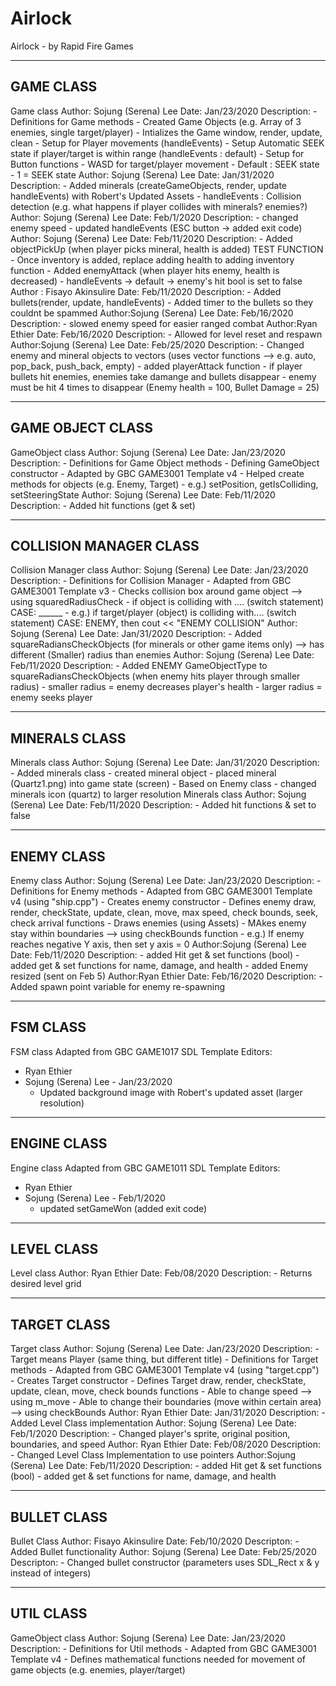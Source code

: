 # Airlock
Airlock - by Rapid Fire Games


----------
GAME CLASS
----------

Game class
Author: Sojung (Serena) Lee
Date: Jan/23/2020
Description:
	- Definitions for Game methods
	- Created Game Objects (e.g. Array of 3 enemies, single target/player)
	- Intializes the Game window, render, update, clean
	- Setup for Player movements (handleEvents)
	- Setup Automatic SEEK state if player/target is within range (handleEvents : default)
	- Setup for Button functions
		- WASD for target/player movement
		- Default : SEEK state
		- 1 = SEEK state
Author: Sojung (Serena) Lee
Date: Jan/31/2020
Description:
	- Added minerals (createGameObjects, render, update handleEvents) with Robert's Updated Assets
	- handleEvents : Collision detection (e.g. what happens if player collides with minerals? enemies?)
Author: Sojung (Serena) Lee
Date: Feb/1/2020
Description:
	- changed enemy speed
	- updated handleEvents (ESC button -> added exit code)
Author: Sojung (Serena) Lee
Date: Feb/11/2020
Description:
	- Added objectPickUp (when player picks mineral, health is added) TEST FUNCTION
		- Once inventory is added, replace adding health to adding inventory function
	- Added enemyAttack (when player hits enemy, health is decreased)
	- handleEvents -> default -> enemy's hit bool is set to false
Author : Fisayo Akinsulire
Date: Feb/11/2020
Description:
	- Added bullets(render, update, handleEvents)
	- Added timer to the bullets so they couldnt be spammed
Author:Sojung (Serena) Lee
Date: Feb/16/2020
Description:
	- slowed enemy speed for easier ranged combat
Author:Ryan Ethier
Date: Feb/16/2020
Description:
	- Allowed for level reset and respawn
Author:Sojung (Serena) Lee
Date: Feb/25/2020
Description:
	- Changed enemy and mineral objects to vectors (uses vector functions --> e.g. auto, pop_back, push_back, empty)
	- added playerAttack function
		- if player bullets hit enemies, enemies take damange and bullets disappear
		- enemy must be hit 4 times to disappear (Enemy health = 100, Bullet Damage = 25)


----------
GAME OBJECT CLASS
----------

GameObject class
Author: Sojung (Serena) Lee
Date: Jan/23/2020
Description:
	- Definitions for Game Object methods
	- Defining GameObject constructor
	- Adapted by GBC GAME3001 Template v4
	- Helped create methods for objects (e.g. Enemy, Target)
		- e.g.) setPosition, getIsColliding, setSteeringState
Author: Sojung (Serena) Lee
Date: Feb/11/2020
Description:
	- Added hit functions (get & set)
	

----------
COLLISION MANAGER CLASS
----------

Collision Manager class
Author: Sojung (Serena) Lee
Date: Jan/23/2020
Description:
	- Definitions for Collision Manager
	- Adapted from GBC GAME3001 Template v3
	- Checks collision box around game object --> using squaredRadiusCheck
		- if object is colliding with .... (switch statement) CASE: ______
		- e.g.) if target/player (object) is colliding with.... (switch statement) CASE: ENEMY,
					then cout << "ENEMY COLLISION" 
Author: Sojung (Serena) Lee
Date: Jan/31/2020
Description:
	- Added squareRadiansCheckObjects (for minerals or other game items only) --> has different (Smaller) radius than enemies
Author: Sojung (Serena) Lee
Date: Feb/11/2020
Description:
	- Added ENEMY GameObjectType to squareRadiansCheckObjects (when enemy hits player through smaller radius)
		- smaller radius = enemy decreases player's health
		- larger radius = enemy seeks player


----------
MINERALS CLASS
----------

Minerals class
Author: Sojung (Serena) Lee
Date: Jan/31/2020
Description:
	- Added minerals class
	- created mineral object
	- placed mineral (Quartz1.png) into game state (screen)
	- Based on Enemy class
	- changed minerals icon (quartz) to larger resolution
Minerals class
Author: Sojung (Serena) Lee
Date: Feb/11/2020
Description:
	- Added hit functions & set to false


----------
ENEMY CLASS
----------

Enemy class
Author: Sojung (Serena) Lee
Date: Jan/23/2020
Description:
	- Definitions for Enemy methods
	- Adapted from GBC GAME3001 Template v4 (using "ship.cpp")
	- Creates enemy constructor
	- Defines enemy draw, render, checkState, update, clean, move, max speed, check bounds, seek, check arrival functions
	- Draws enemies (using Assets)
	- MAkes enemy stay within boundaries --> using checkBounds function
		- e.g.) If enemy reaches negative Y axis, then set y axis = 0
Author:Sojung (Serena) Lee
Date: Feb/11/2020
Description:
	 - added Hit get & set functions (bool)
	 - added get & set functions for name, damage, and health
	 - added Enemy resized (sent on Feb 5)
Author:Ryan Ethier
Date: Feb/16/2020
Description:
	 - Added spawn point variable for enemy re-spawning



----------
FSM CLASS
----------

FSM class
 Adapted from GBC GAME1017 SDL Template
 Editors:
 - Ryan Ethier
 - Sojung (Serena) Lee - Jan/23/2020
	- Updated background image with Robert's updated asset (larger resolution)


----------
ENGINE CLASS
----------

Engine class
 Adapted from GBC GAME1011 SDL Template
 Editors:
 - Ryan Ethier
  - Sojung (Serena) Lee - Feb/1/2020
	- updated setGameWon (added exit code)


----------
LEVEL CLASS
----------

Level class
Author: Ryan Ethier
Date: Feb/08/2020
Description:
	- Returns desired level grid


----------
TARGET CLASS
----------

Target class
Author: Sojung (Serena) Lee
Date: Jan/23/2020
Description:
	- Target means Player (same thing, but different title)
	- Definitions for Target methods
	- Adapted from GBC GAME3001 Template v4 (using "target.cpp")
	- Creates Target constructor
	- Defines Target draw, render, checkState, update, clean, move, check bounds functions
	- Able to change speed --> using m_move
	- Able to change their boundaries (move within certain area) --> using checkBounds
Author: Ryan Ethier
Date: Jan/31/2020
Description:
	- Added Level Class implementation
Author: Sojung (Serena) Lee
Date: Feb/1/2020
Description:
	- Changed player's sprite, original position, boundaries, and speed
Author: Ryan Ethier
Date: Feb/08/2020
Description:
	- Changed Level Class Implementation to use pointers
Author:Sojung (Serena) Lee
Date: Feb/11/2020
Description:
	- added Hit get & set functions (bool)
	- added get & set functions for name, damage, and health


----------
BULLET CLASS
----------

Bullet Class
Author: Fisayo Akinsulire
Date: Feb/10/2020
Descripton:
	- Added Bullet functionality
Author: Sojung (Serena) Lee
Date: Feb/25/2020
Descripton:
	- Changed bullet constructor (parameters uses SDL_Rect x & y instead of integers)
		
----------
UTIL CLASS
----------

GameObject class
Author: Sojung (Serena) Lee
Date: Jan/23/2020
Description:
	- Definitions for Util methods
	- Adapted from GBC GAME3001 Template v4
	- Defines mathematical functions needed for movement of game objects (e.g. enemies, player/target)

